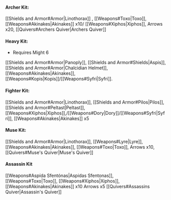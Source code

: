 #### Archer Kit:
[[Shields and Armor#Armor|Linothorax]] , [[Weapons#Toxo|Toxo]], [[Weapons#Akinakes|Akinakes]] x10/ [[Weapons#Xiphos|Xiphos]],  Arrows x20, [[Quivers#Archers Quiver|Archers Quiver]] 

#### Heavy Kit:
- Requires Might 6

[[Shields and Armor#Armor|Panoply]], [[Shields and Armor#Shields|Aspis]], [[Shields and Armor#Armor|Chalcidian Helmet]], [[Weapons#Akinakes|Akinakes]], [[Weapons#Kopis|Kopis]]/[[Weapons#Syfri|Syfri]].

#### Fighter Kit:
[[Shields and Armor#Armor|Linothorax]], [[Shields and Armor#Pilos|Pilos]], [[Shields and Armor#Peltast|Peltast]], [[Weapons#Xiphos|Xiphos]],/[[Weapons#Dory|Dory]]/[[Weapons#Syfri|Syfri]], [[Weapons#Akinakes|Akinakes]] x5

#### Muse Kit:
[[Shields and Armor#Armor|Linothorax]], [[Weapons#Lyre|Lyre]], [[Weapons#Akinakes|Akinakes]], [[Weapons#Toxo|Toxo]], Arrows x10, [[Quivers#Muse's Quiver|Muse's Quiver]]

#### Assassin Kit
[[Weapons#Aspída Sfentónas|Aspidas Sfentonas]], [[Weapons#Toxo|Toxo]], [[Weapons#Xiphos|Xiphos]], [[Weapons#Akinakes|Akinakes]] x10 Arrows x5 [[Quivers#Assassins Quiver|Assassin's Quiver]]